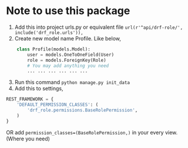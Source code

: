 # Note to use this package


1. Add this into project urls.py or equivalent file `url(r'^api/drf-role/', include('drf_role.urls')),`
2. Create new model name Profile. Like below,

```python
    class Profile(models.Model):
        user = models.OneToOneField(User)
        role = models.ForeignKey(Role)
        # You may add anything you need
        ... ... ... ... ... ...
```
3. Run this command `python manage.py init_data`
4. Add this to settings,
```python
REST_FRAMEWORK = {
    'DEFAULT_PERMISSION_CLASSES': (
        'drf_role.permissions.BaseRolePermission',
    )
}
```
OR add `permission_classes=(BaseRolePermission,)` in your every view. (Where you need)